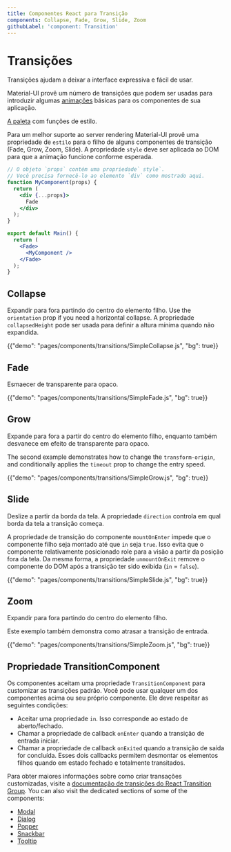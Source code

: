 ```yaml
---
title: Componentes React para Transição
components: Collapse, Fade, Grow, Slide, Zoom
githubLabel: 'component: Transition'
---
```


# Transições

<p class="description">Transições ajudam a deixar a interface expressiva e fácil de usar.</p>

Material-UI provê um número de transições que podem ser usadas para introduzir algumas [animações](https://material.io/design/motion/) básicas para os componentes de sua aplicação.

[A paleta](/system/palette/) com funções de estilo.

Para um melhor suporte ao server rendering Material-UI provê uma propriedade de `estilo` para o filho de alguns componentes de transição (Fade, Grow, Zoom, Slide). A propriedade `style` deve ser aplicada ao DOM para que a animação funcione conforme esperada.

```jsx
// O objeto `props` contém uma propriedade` style`.
// Você precisa fornecê-lo ao elemento `div` como mostrado aqui.
function MyComponent(props) {
  return (
    <div {...props}>
      Fade
    </div>
  );
}

export default Main() {
  return (
    <Fade>
      <MyComponent />
    </Fade>
  );
}
```

## Collapse

Expandir para fora partindo do centro do elemento filho. Use the `orientation` prop if you need a horizontal collapse. A propriedade `collapsedHeight` pode ser usada para definir a altura mínima quando não expandida.

{{"demo": "pages/components/transitions/SimpleCollapse.js", "bg": true}}

## Fade

Esmaecer de transparente para opaco.

{{"demo": "pages/components/transitions/SimpleFade.js", "bg": true}}

## Grow

Expande para fora a partir do centro do elemento filho, enquanto também desvanece em efeito de transparente para opaco.

The second example demonstrates how to change the `transform-origin`, and conditionally applies the `timeout` prop to change the entry speed.

{{"demo": "pages/components/transitions/SimpleGrow.js", "bg": true}}

## Slide

Deslize a partir da borda da tela. A propriedade `direction` controla em qual borda da tela a transição começa.

A propriedade de transição do componente `mountOnEnter` impede que o componente filho seja montado até que `in` seja `true`. Isso evita que o componente relativamente posicionado role para a visão a partir da posição fora da tela. Da mesma forma, a propriedade `unmountOnExit` remove o componente do DOM após a transição ter sido exibida (`in` = `false`).

{{"demo": "pages/components/transitions/SimpleSlide.js", "bg": true}}

## Zoom

Expandir para fora partindo do centro do elemento filho.

Este exemplo também demonstra como atrasar a transição de entrada.

{{"demo": "pages/components/transitions/SimpleZoom.js", "bg": true}}

## Propriedade TransitionComponent

Os componentes aceitam uma propriedade `TransitionComponent` para customizar as transições padrão. Você pode usar qualquer um dos componentes acima ou seu próprio componente. Ele deve respeitar as seguintes condições:

- Aceitar uma propriedade `in`. Isso corresponde ao estado de aberto/fechado.
- Chamar a propriedade de callback `onEnter` quando a transição de entrada iniciar.
- Chamar a propriedade de callback `onExited` quando a transição de saída for concluída. Esses dois callbacks permitem desmontar os elementos filhos quando em estado fechado e totalmente transitados.

Para obter maiores informações sobre como criar transações customizadas, visite a [documentação de transições do React Transition Group](http://reactcommunity.org/react-transition-group/transition). You can also visit the dedicated sections of some of the components:

- [Modal](/components/modal/#transitions)
- [Dialog](/components/dialogs/#transitions)
- [Popper](/components/popper/#transitions)
- [Snackbar](/components/snackbars/#transitions)
- [Tooltip](/components/tooltips/#transitions)
